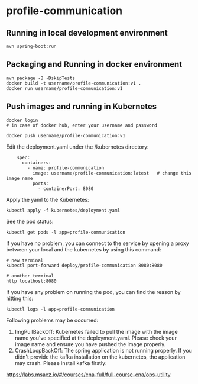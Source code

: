 # profile-communication

## Running in local development environment

```
mvn spring-boot:run
```

## Packaging and Running in docker environment

```
mvn package -B -DskipTests
docker build -t username/profile-communication:v1 .
docker run username/profile-communication:v1
```

## Push images and running in Kubernetes

```
docker login 
# in case of docker hub, enter your username and password

docker push username/profile-communication:v1
```

Edit the deployment.yaml under the /kubernetes directory:
```
    spec:
      containers:
        - name: profile-communication
          image: username/profile-communication:latest   # change this image name
          ports:
            - containerPort: 8080

```

Apply the yaml to the Kubernetes:
```
kubectl apply -f kubernetes/deployment.yaml
```

See the pod status:
```
kubectl get pods -l app=profile-communication
```

If you have no problem, you can connect to the service by opening a proxy between your local and the kubernetes by using this command:
```
# new terminal
kubectl port-forward deploy/profile-communication 8080:8080

# another terminal
http localhost:8080
```

If you have any problem on running the pod, you can find the reason by hitting this:
```
kubectl logs -l app=profile-communication
```

Following problems may be occurred:

1. ImgPullBackOff:  Kubernetes failed to pull the image with the image name you've specified at the deployment.yaml. Please check your image name and ensure you have pushed the image properly.
1. CrashLoopBackOff: The spring application is not running properly. If you didn't provide the kafka installation on the kubernetes, the application may crash. Please install kafka firstly:

https://labs.msaez.io/#/courses/cna-full/full-course-cna/ops-utility

